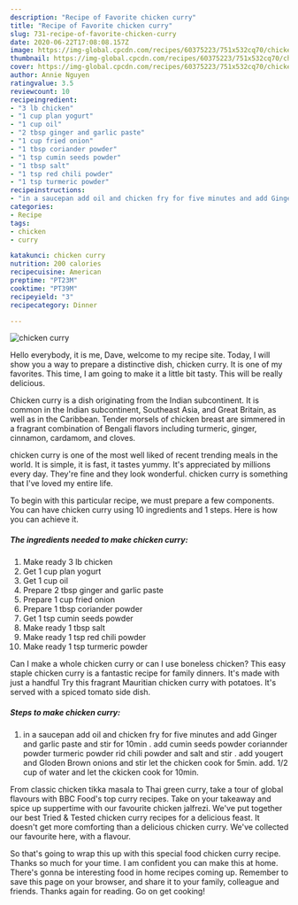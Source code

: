 ```yaml
---
description: "Recipe of Favorite chicken curry"
title: "Recipe of Favorite chicken curry"
slug: 731-recipe-of-favorite-chicken-curry
date: 2020-06-22T17:08:08.157Z
image: https://img-global.cpcdn.com/recipes/60375223/751x532cq70/chicken-curry-recipe-main-photo.jpg
thumbnail: https://img-global.cpcdn.com/recipes/60375223/751x532cq70/chicken-curry-recipe-main-photo.jpg
cover: https://img-global.cpcdn.com/recipes/60375223/751x532cq70/chicken-curry-recipe-main-photo.jpg
author: Annie Nguyen
ratingvalue: 3.5
reviewcount: 10
recipeingredient:
- "3 lb chicken"
- "1 cup plan yogurt"
- "1 cup oil"
- "2 tbsp ginger and garlic paste"
- "1 cup fried onion"
- "1 tbsp coriander powder"
- "1 tsp cumin seeds powder"
- "1 tbsp salt"
- "1 tsp red chili powder"
- "1 tsp turmeric powder"
recipeinstructions:
- "in a saucepan add oil and chicken fry for five minutes and add Ginger and garlic paste and stir for 10min .  add cumin seeds powder coriannder powder turmeric powder rid chili powder and salt and stir . add yougert and Gloden Brown onions and stir let the chicken cook for 5min. add. 1/2 cup of water and let the ckicken cook for 10min."
categories:
- Recipe
tags:
- chicken
- curry

katakunci: chicken curry 
nutrition: 200 calories
recipecuisine: American
preptime: "PT23M"
cooktime: "PT39M"
recipeyield: "3"
recipecategory: Dinner

---
```



![chicken curry](https://img-global.cpcdn.com/recipes/60375223/751x532cq70/chicken-curry-recipe-main-photo.jpg)

Hello everybody, it is me, Dave, welcome to my recipe site. Today, I will show you a way to prepare a distinctive dish, chicken curry. It is one of my favorites. This time, I am going to make it a little bit tasty. This will be really delicious.

Chicken curry is a dish originating from the Indian subcontinent. It is common in the Indian subcontinent, Southeast Asia, and Great Britain, as well as in the Caribbean. Tender morsels of chicken breast are simmered in a fragrant combination of Bengali flavors including turmeric, ginger, cinnamon, cardamom, and cloves.

chicken curry is one of the most well liked of recent trending meals in the world. It is simple, it is fast, it tastes yummy. It's appreciated by millions every day. They're fine and they look wonderful. chicken curry is something that I've loved my entire life.


To begin with this particular recipe, we must prepare a few components. You can have chicken curry using 10 ingredients and 1 steps. Here is how you can achieve it.

<!--inarticleads1-->

##### The ingredients needed to make chicken curry:

1. Make ready 3 lb chicken
1. Get 1 cup plan yogurt
1. Get 1 cup oil
1. Prepare 2 tbsp ginger and garlic paste
1. Prepare 1 cup fried onion
1. Prepare 1 tbsp coriander powder
1. Get 1 tsp cumin seeds powder
1. Make ready 1 tbsp salt
1. Make ready 1 tsp red chili powder
1. Make ready 1 tsp turmeric powder


Can I make a whole chicken curry or can I use boneless chicken? This easy staple chicken curry is a fantastic recipe for family dinners. It&#39;s made with just a handful Try this fragrant Mauritian chicken curry with potatoes. It&#39;s served with a spiced tomato side dish. 

<!--inarticleads2-->

##### Steps to make chicken curry:

1. in a saucepan add oil and chicken fry for five minutes and add Ginger and garlic paste and stir for 10min .  add cumin seeds powder coriannder powder turmeric powder rid chili powder and salt and stir . add yougert and Gloden Brown onions and stir let the chicken cook for 5min. add. 1/2 cup of water and let the ckicken cook for 10min.


From classic chicken tikka masala to Thai green curry, take a tour of global flavours with BBC Food&#39;s top curry recipes. Take on your takeaway and spice up suppertime with our favourite chicken jalfrezi. We&#39;ve put together our best Tried &amp; Tested chicken curry recipes for a delicious feast. It doesn&#39;t get more comforting than a delicious chicken curry. We&#39;ve collected our favourite here, with a flavour. 

So that's going to wrap this up with this special food chicken curry recipe. Thanks so much for your time. I am confident you can make this at home. There's gonna be interesting food in home recipes coming up. Remember to save this page on your browser, and share it to your family, colleague and friends. Thanks again for reading. Go on get cooking!
